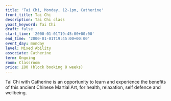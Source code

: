 ```yaml
---
title: 'Tai Chi, Monday, 12-1pm, Catherine'
front_title: Tai Chi
description: Tai Chi class
yoast_keyword: Tai Chi
draft: false
start_time: '2000-01-01T19:45:00+00:00'
end_time: '2000-01-01T19:45:00+00:00'
event_day: monday
level: Mixed Ability
associate: Catherine
term: Ongoing
room: Classroom
price: £80 (block booking 8 weeks)
---
```

Tai Chi with Catherine is an opportunity to learn and experience the benefits of this ancient Chinese Martial Art, for health, relaxation, self defence and wellbeing.
